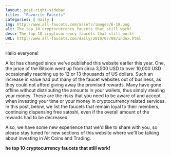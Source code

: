 ```yaml
---
layout: post-right-sidebar
title:  "Favorite Faucets"
categories: [ daily ]
img: http://www.all-faucets.com/assets/images/6-18.png
alt: The top 10 cryptocurrency faucets that still work!
desc: The top 10 cryptocurrency faucets that still work!
URL: http://www.all-faucets.com/daily/2019/07/08/index.html
---
```


Hello everyone!

A lot has changed since we've published this website earlier this year. One, the price of the Bitcoin went up from circa 3,500 USD to over 10,000 USD occasionally reaching up to 12 or 13 thousands of US dollars. Such an increase in value had put many of the faucet websites out of business, as they could not afford giving away the promised rewards. Many have gone offline without distributing the amounts in your wallets, thus simply stealing your money. These are the risks that you need to be aware of and accept when investing your time or your money in cryptocurrency related services. In this post, below, we list the faucets that remain loyal to their members, continuing dispensing free satoshi, even if the overall amount of the rewards had to be decreased.

Also, we have some new experience that we'd like to share with you, so please stay tuned for new sections of this website where we'll be talking about investing in Alt Coins and Trading.

<b>he top 10 cryptocurrency faucets that still work!</b>
